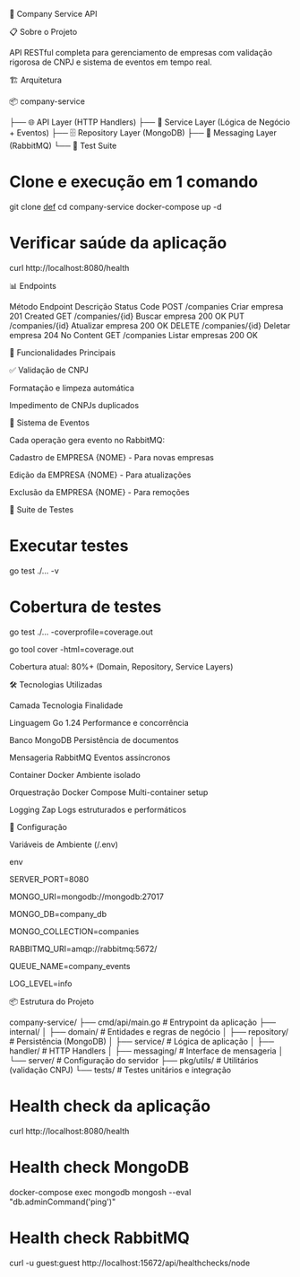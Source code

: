 🏢 Company Service API

📋 Sobre o Projeto

API RESTful completa para gerenciamento de empresas com validação rigorosa de CNPJ e sistema de eventos em tempo real.

🏗️ Arquitetura

📦 company-service

├── 🌐 API Layer (HTTP Handlers)
├── 🔧 Service Layer (Lógica de Negócio + Eventos)
├── 🗄️ Repository Layer (MongoDB)
├── 📨 Messaging Layer (RabbitMQ)
└── 🧪 Test Suite

# Clone e execução em 1 comando

git clone [def]
cd company-service
docker-compose up -d

# Verificar saúde da aplicação

curl http://localhost:8080/health

📊 Endpoints

Método Endpoint Descrição Status Code
POST /companies Criar empresa 201 Created
GET /companies/{id} Buscar empresa 200 OK
PUT /companies/{id} Atualizar empresa 200 OK
DELETE /companies/{id} Deletar empresa 204 No Content
GET /companies Listar empresas 200 OK

🎯 Funcionalidades Principais

✅ Validação de CNPJ

Formatação e limpeza automática

Impedimento de CNPJs duplicados

📨 Sistema de Eventos

Cada operação gera evento no RabbitMQ:

Cadastro de EMPRESA {NOME} - Para novas empresas

Edição da EMPRESA {NOME} - Para atualizações

Exclusão da EMPRESA {NOME} - Para remoções

🧪 Suite de Testes

# Executar testes

go test ./... -v

# Cobertura de testes

go test ./... -coverprofile=coverage.out

go tool cover -html=coverage.out

Cobertura atual: 80%+ (Domain, Repository, Service Layers)

🛠️ Tecnologias Utilizadas

Camada Tecnologia Finalidade

Linguagem Go 1.24 Performance e concorrência

Banco MongoDB Persistência de documentos

Mensageria RabbitMQ Eventos assíncronos

Container Docker Ambiente isolado

Orquestração Docker Compose Multi-container setup

Logging Zap Logs estruturados e performáticos

🔧 Configuração

Variáveis de Ambiente (/.env)

env

SERVER_PORT=8080

MONGO_URI=mongodb://mongodb:27017

MONGO_DB=company_db

MONGO_COLLECTION=companies

RABBITMQ_URI=amqp://rabbitmq:5672/

QUEUE_NAME=company_events

LOG_LEVEL=info

📦 Estrutura do Projeto

company-service/
├── cmd/api/main.go # Entrypoint da aplicação
├── internal/
│ ├── domain/ # Entidades e regras de negócio
│ ├── repository/ # Persistência (MongoDB)
│ ├── service/ # Lógica de aplicação
│ ├── handler/ # HTTP Handlers
│ ├── messaging/ # Interface de mensageria
│ └── server/ # Configuração do servidor
├── pkg/utils/ # Utilitários (validação CNPJ)
└── tests/ # Testes unitários e integração

# Health check da aplicação

curl http://localhost:8080/health

# Health check MongoDB

docker-compose exec mongodb mongosh --eval "db.adminCommand('ping')"

# Health check RabbitMQ

curl -u guest:guest http://localhost:15672/api/healthchecks/node

[def]: https://github.com/douglasandradeee/company_service

